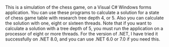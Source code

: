 
This is a simulation of the chess game, on a Visual C# Windows forms application. You can use these programs to calculate a solution for a state of chess game table with research tree depth 4, or 5.
Also you can calculate the solution with one, eight or sixteen threads.
Note that if you want to calculate a solution with a tree depth of 5, you must run the application on a processor of eight or more threads.
For the version of .NET, I have tried it successfully on .NET 8.0, and you can use .NET 6.0 or 7.0 if you need this.
